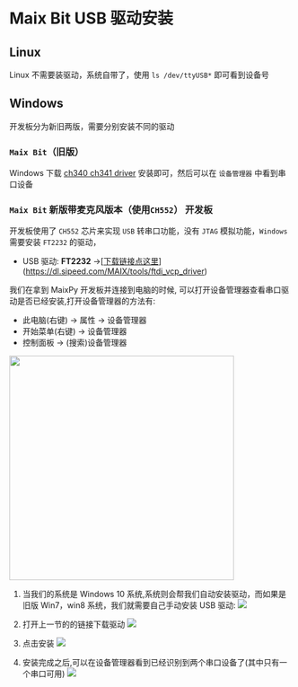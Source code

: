 Maix Bit USB 驱动安装
======

## Linux

Linux 不需要装驱动，系统自带了，使用 `ls /dev/ttyUSB*` 即可看到设备号

## Windows

开发板分为新旧两版，需要分别安装不同的驱动

### `Maix Bit`（旧版）

Windows 下载 [ch340 ch341 driver](https://api.dl.sipeed.com/shareURL/MAIX/tools/ch340_ch341_driver) 安装即可，然后可以在 `设备管理器` 中看到串口设备

### `Maix Bit` 新版带麦克风版本（使用`CH552`） 开发板

开发板使用了 `CH552` 芯片来实现 `USB` 转串口功能，没有 `JTAG` 模拟功能，`Windows` 需要安装 `FT2232` 的驱动，

- USB 驱动: **FT2232** ->[[下载链接点这里](https://dl.sipeed.com/MAIX/tools/ftdi_vcp_driver)](https://dl.sipeed.com/MAIX/tools/ftdi_vcp_driver)

我们在拿到 MaixPy 开发板并连接到电脑的时候, 可以打开设备管理器查看串口驱动是否已经安装,打开设备管理器的方法有:
- 此电脑(右键) -> 属性 -> 设备管理器
- 开始菜单(右键) -> 设备管理器
- 控制面板 -> (搜索)设备管理器

<img src="../../../assets/get_started/win_device_1.png" height="400">

1. 当我们的系统是 Windows 10 系统,系统则会帮我们自动安装驱动，而如果是旧版 Win7，win8 系统，我们就需要自己手动安装 USB 驱动:
    ![](../../../assets/get_started/win_device_2.png)

2. 打开上一节的的链接下载驱动
    ![](../../../assets/get_started/win_device_3.png)

3. 点击安装
    ![](../../../assets/get_started/drives.gif)

4. 安装完成之后,可以在设备管理器看到已经识别到两个串口设备了(其中只有一个串口可用)
    ![](../../../assets/get_started/win_device_4.png)